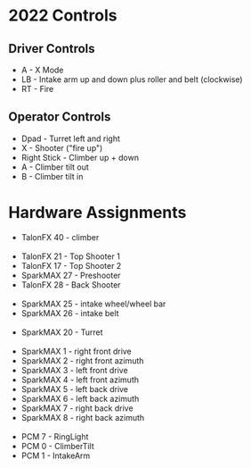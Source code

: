 # 2022 Controls

## Driver Controls
* A - X Mode
* LB - Intake arm up and down plus roller and belt (clockwise)
* RT - Fire

## Operator Controls

* Dpad - Turret left and right
* X - Shooter ("fire up")
* Right Stick - Climber up + down
* A - Climber tilt out
* B - Climber tilt in
  
# Hardware Assignments

* TalonFX 40 - climber
<br></br>
* TalonFX 21 - Top Shooter 1
* TalonFX 17 - Top Shooter 2
* SparkMAX 27 - Preshooter
* TalonFX 28 - Back Shooter
<br></br>
* SparkMAX 25 - intake wheel/wheel bar
* SparkMAX 26 - intake belt
<br></br>
* SparkMAX 20 - Turret
<br></br>
* SparkMAX 1 - right front drive
* SparkMAX 2 - right front azimuth
* SparkMAX 3 - left front drive
* SparkMAX 4 - left front azimuth
* SparkMAX 5 - left back drive
* SparkMAX 6 - left back azimuth
* SparkMAX 7 - right back drive
* SparkMAX 8 - right back azimuth
<br></br>
* PCM 7 - RingLight
* PCM 0 - ClimberTilt
* PCM 1 - IntakeArm